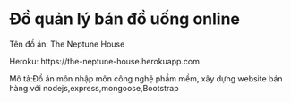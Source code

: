 # Đồ quản lý bán đồ uống online 
<p> Tên đồ án: The Neptune House <p>
  <p> Heroku: https://the-neptune-house.herokuapp.com <p>
  <p> Mô tả:Đồ án môn nhập môn công nghệ phầm mềm, xây dựng website bán hàng với nodejs,express,mongoose,Bootstrap <p>

